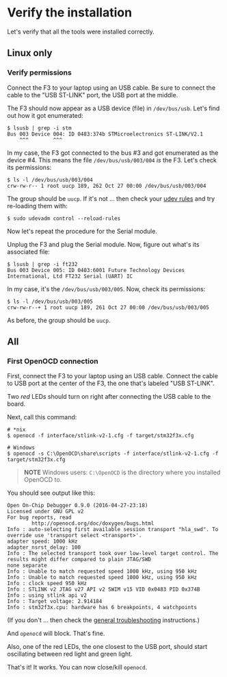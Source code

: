 # Verify the installation

Let's verify that all the tools were installed correctly.

## Linux only

### Verify permissions

Connect the F3 to your laptop using an USB cable. Be sure to connect the cable
to the "USB ST-LINK" port, the USB port at the middle.

The F3 should now appear as a USB device (file) in `/dev/bus/usb`. Let's find
out how it got enumerated:

```
$ lsusb | grep -i stm
Bus 003 Device 004: ID 0483:374b STMicroelectronics ST-LINK/V2.1
    ^^^        ^^^
```

In my case, the F3 got connected to the bus #3 and got enumerated as the device
#4. This means the file `/dev/bus/usb/003/004` *is* the F3. Let's check its
permissions:

```
$ ls -l /dev/bus/usb/003/004
crw-rw-r-- 1 root uucp 189, 262 Oct 27 00:00 /dev/bus/usb/003/004
```

The group should be `uucp`. If it's not ... then check your [udev rules] and try
re-loading them with:

[udev rules]: 01-installation-instructions/linux.html#udev%20rules

```
$ sudo udevadm control --reload-rules
```

Now let's repeat the procedure for the Serial module.

Unplug the F3 and plug the Serial module. Now, figure out what's its associated
file:

```
$ lsusb | grep -i ft232
Bus 003 Device 005: ID 0403:6001 Future Technology Devices International, Ltd FT232 Serial (UART) IC
```

In my case, it's the `/dev/bus/usb/003/005`. Now, check its permissions:

```
$ ls -l /dev/bus/usb/003/005
crw-rw-r--+ 1 root uucp 189, 261 Oct 27 00:00 /dev/bus/usb/003/005
```

As before, the group should be `uucp`.

## All

### First OpenOCD connection

First, connect the F3 to your laptop using an USB cable. Connect the cable to
USB port at the center of the F3, the one that's labeled "USB ST-LINK".

Two *red* LEDs should turn on right after connecting the USB cable to the board.

Next, call this command:

```
# *nix
$ openocd -f interface/stlink-v2-1.cfg -f target/stm32f3x.cfg

# Windows
$ openocd -s C:\OpenOCD\share\scripts -f interface/stlink-v2-1.cfg -f target/stm32f3x.cfg
```

> **NOTE** Windows users: `C:\OpenOCD` is the directory where you installed
> OpenOCD to.

You should see output like this:

```
Open On-Chip Debugger 0.9.0 (2016-04-27-23:18)
Licensed under GNU GPL v2
For bug reports, read
        http://openocd.org/doc/doxygen/bugs.html
Info : auto-selecting first available session transport "hla_swd". To override use 'transport select <transport>'.
adapter speed: 1000 kHz
adapter_nsrst_delay: 100
Info : The selected transport took over low-level target control. The results might differ compared to plain JTAG/SWD
none separate
Info : Unable to match requested speed 1000 kHz, using 950 kHz
Info : Unable to match requested speed 1000 kHz, using 950 kHz
Info : clock speed 950 kHz
Info : STLINK v2 JTAG v27 API v2 SWIM v15 VID 0x0483 PID 0x374B
Info : using stlink api v2
Info : Target voltage: 2.914184
Info : stm32f3x.cpu: hardware has 6 breakpoints, 4 watchpoints
```

(If you don't ... then check the [general troubleshooting] instructions.)

[general troubleshooting]: appendix/1-general-troubleshooting/README.html

And `openocd` will block. That's fine.

Also, one of the red LEDs, the one closest to the USB port, should start
oscillating between red light and green light.

That's it! It works. You can now close/kill `openocd`.
